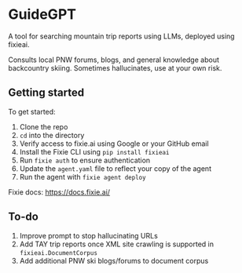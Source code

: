 # GuideGPT
A tool for searching mountain trip reports using LLMs, deployed using fixieai.

Consults local PNW forums, blogs, and general knowledge about backcountry skiing. Sometimes hallucinates, use at your own risk.

## Getting started

To get started:

1. Clone the repo
2. `cd` into the directory
3. Verify access to fixie.ai using Google or your GitHub email
4. Install the Fixie CLI using `pip install fixieai`
5. Run `fixie auth` to ensure authentication
6. Update the `agent.yaml` file to reflect your copy of the agent
7. Run the agent with `fixie agent deploy`

Fixie docs: https://docs.fixie.ai/

## To-do

1. Improve prompt to stop hallucinating URLs
2. Add TAY trip reports once XML site crawling is supported in `fixieai.DocumentCorpus`
3. Add additional PNW ski blogs/forums to document corpus